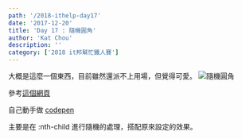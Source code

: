 ```yaml
---
path: '/2018-ithelp-day17'
date: '2017-12-20'
title: 'Day 17 : 隨機圓角'
author: 'Kat Chou'
description: ''
category: ['2018 it邦幫忙鐵人賽']
---
```


大概是這麼一個東西，目前雖然還派不上用場，但覺得可愛。
![隨機圓角](https://upload-images.jianshu.io/upload_images/4119783-71492d3911477ca9.png?imageMogr2/auto-orient/strip%7CimageView2/2/w/1240)

參考[這個網頁](https://2016.uxlondon.com/speakers)

自己動手做 [codepen](https://codepen.io/YuningChou/pen/RVWgQX?editors=0100)

主要是在 :nth-child 進行隨機的處理，搭配原來設定的效果。
